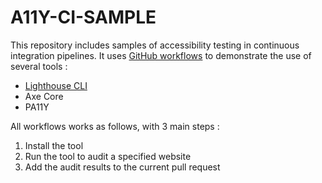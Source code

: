 # A11Y-CI-SAMPLE

This repository includes samples of accessibility testing in continuous integration pipelines.
It uses [GitHub workflows](https://docs.github.com/en/actions/using-workflows) to demonstrate the use of several tools :
- [Lighthouse CLI](https://github.com/GoogleChrome/lighthouse#using-the-node-cli)
- Axe Core
- PA11Y

All workflows works as follows, with 3 main steps :
1. Install the tool
2. Run the tool to audit a specified website
3. Add the audit results to the current pull request


